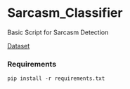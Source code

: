 # Sarcasm_Classifier
Basic Script for Sarcasm Detection

[Dataset](https://www.kaggle.com/datasets/danofer/sarcasm)

### Requirements
    pip install -r requirements.txt
